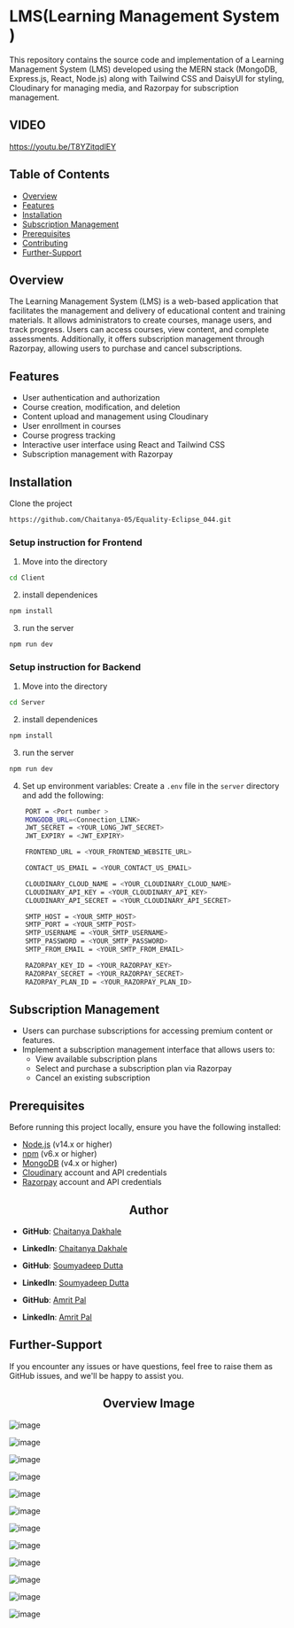 # LMS(Learning Management System )

This repository contains the source code and implementation of a Learning Management System (LMS) developed using the MERN stack (MongoDB, Express.js, React, Node.js) along with Tailwind CSS and DaisyUI for styling, Cloudinary for managing media, and Razorpay for subscription management.

## VIDEO 

https://youtu.be/T8YZitqdlEY

## Table of Contents

- [Overview](#overview)
- [Features](#features)
- [Installation](#installation)
- [Subscription Management](#subscription-management)
- [Prerequisites](#prerequisites)
- [Contributing](#contributing)
- [Further-Support](#further-support)

## Overview

The Learning Management System (LMS) is a web-based application that facilitates the management and delivery of educational content and training materials. It allows administrators to create courses, manage users, and track progress. Users can access courses, view content, and complete assessments. Additionally, it offers subscription management through Razorpay, allowing users to purchase and cancel subscriptions.

## Features

- User authentication and authorization
- Course creation, modification, and deletion
- Content upload and management using Cloudinary
- User enrollment in courses
- Course progress tracking
- Interactive user interface using React and Tailwind CSS
- Subscription management with Razorpay

## Installation

 Clone the project 

```bash
https://github.com/Chaitanya-05/Equality-Eclipse_044.git
```

### Setup instruction  for Frontend

1. Move into the directory

```bash
cd Client
```
2. install  dependenices

```bash
npm install
```
3.  run the server

```bash
npm run dev
```

### Setup instruction  for Backend

1. Move into the directory

```bash
cd Server
```
2. install  dependenices

```bash
npm install
```
3.  run the server

```bash
npm run dev
```
4.  Set up environment variables:
   Create a `.env` file in the `server` directory and add the following:

```bash
    PORT = <Port number >
    MONGODB_URL=<Connection_LINK>
    JWT_SECRET = <YOUR_LONG_JWT_SECRET>
    JWT_EXPIRY = <JWT_EXPIRY>

    FRONTEND_URL = <YOUR_FRONTEND_WEBSITE_URL>

    CONTACT_US_EMAIL = <YOUR_CONTACT_US_EMAIL>

    CLOUDINARY_CLOUD_NAME = <YOUR_CLOUDINARY_CLOUD_NAME>
    CLOUDINARY_API_KEY = <YOUR_CLOUDINARY_API_KEY>
    CLOUDINARY_API_SECRET = <YOUR_CLOUDINARY_API_SECRET>

    SMTP_HOST = <YOUR_SMTP_HOST>
    SMTP_PORT = <YOUR_SMTP_POST>
    SMTP_USERNAME = <YOUR_SMTP_USERNAME>
    SMTP_PASSWORD = <YOUR_SMTP_PASSWORD>
    SMTP_FROM_EMAIL = <YOUR_SMTP_FROM_EMAIL>

    RAZORPAY_KEY_ID = <YOUR_RAZORPAY_KEY>
    RAZORPAY_SECRET = <YOUR_RAZORPAY_SECRET>
    RAZORPAY_PLAN_ID = <YOUR_RAZORPAY_PLAN_ID>
```

## Subscription Management

- Users can purchase subscriptions for accessing premium content or features.
- Implement a subscription management interface that allows users to:
  - View available subscription plans
  - Select and purchase a subscription plan via Razorpay
  - Cancel an existing subscription


## Prerequisites

Before running this project locally, ensure you have the following installed:

- [Node.js](https://nodejs.org/) (v14.x or higher)
- [npm](https://www.npmjs.com/) (v6.x or higher)
- [MongoDB](https://www.mongodb.com/) (v4.x or higher)
- [Cloudinary](https://cloudinary.com/) account and API credentials
- [Razorpay](https://razorpay.com/) account and API credentials

<h2 align="center">Author</h2>

- **GitHub**: [Chaitanya Dakhale](https://github.com/Chaitanya-05)
- **LinkedIn**: [Chaitanya	Dakhale](https://www.linkedin.com/in/chaitanyadakhale/)

- **GitHub**: [Soumyadeep Dutta](https://github.com/soumyadeepdutta7)
- **LinkedIn**: [Soumyadeep Dutta](https://www.linkedin.com/in/soumyadeep-dutta-b142581a1/)

- **GitHub**: [Amrit Pal](https://github.com/Amrit-786)
- **LinkedIn**: [Amrit Pal	](https://www.linkedin.com/in/amrit-pal-singh-18a072252)

## Further-Support

If you encounter any issues or have questions, feel free to raise them as GitHub issues, and we'll be happy to assist you.


<h2 align="center">Overview Image </h2>

![image](https://github.com/Chaitanya-05/Equality-Eclipse_044/blob/main/Client/src/Assets/Screenshot/1.png)

![image](https://github.com/Chaitanya-05/Equality-Eclipse_044/blob/main/Client/src/Assets/Screenshot/2.png)

![image](https://github.com/Chaitanya-05/Equality-Eclipse_044/blob/main/Client/src/Assets/Screenshot/3.png)

![image](https://github.com/Chaitanya-05/Equality-Eclipse_044/blob/main/Client/src/Assets/Screenshot/4.png)

![image](https://github.com/Chaitanya-05/Equality-Eclipse_044/blob/main/Client/src/Assets/Screenshot/5.png)

![image](https://github.com/Chaitanya-05/Equality-Eclipse_044/blob/main/Client/src/Assets/Screenshot/6.png)

![image](https://github.com/Chaitanya-05/Equality-Eclipse_044/blob/main/Client/src/Assets/Screenshot/7.png)

![image](https://github.com/Chaitanya-05/Equality-Eclipse_044/blob/main/Client/src/Assets/Screenshot/2.png)

![image](https://github.com/Chaitanya-05/Equality-Eclipse_044/blob/main/Client/src/Assets/Screenshot/3.png)

![image](https://github.com/Chaitanya-05/Equality-Eclipse_044/blob/main/Client/src/Assets/Screenshot/4.png)

![image](https://github.com/Chaitanya-05/Equality-Eclipse_044/blob/main/Client/src/Assets/Screenshot/5.png)

![image](https://github.com/Chaitanya-05/Equality-Eclipse_044/blob/main/Client/src/Assets/Screenshot/7.png)

